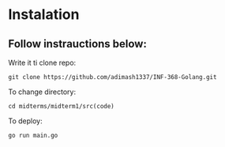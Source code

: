 # Instalation
## Follow instrauctions below:

Write it ti clone repo:
``` 
git clone https://github.com/adimash1337/INF-368-Golang.git
``` 
To change directory:

```
cd midterms/midterm1/src(code)
``` 

To deploy:
``` 
go run main.go
``` 
